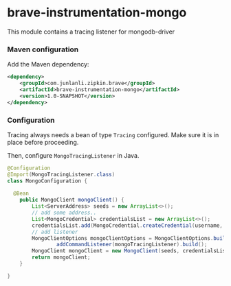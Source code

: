 # brave-instrumentation-mongo
This module contains a tracing listener for mongodb-driver

### Maven configuration

Add the Maven dependency:

```xml
<dependency>
    <groupId>com.junlanli.zipkin.brave</groupId>
    <artifactId>brave-instrumentation-mongo</artifactId>
    <version>1.0-SNAPSHOT</version>
</dependency>
```


### Configuration

Tracing always needs a bean of type `Tracing` configured. Make sure
it is in place before proceeding.

Then, configure `MongoTracingListener` in Java.

```java
@Configuration
@Import(MongoTracingListener.class)
class MongoConfiguration {
  
  @Bean
    public MongoClient mongoClient() {
        List<ServerAddress> seeds = new ArrayList<>();
        // add some address..
        List<MongoCredential> credentialsList = new ArrayList<>();
        credentialsList.add(MongoCredential.createCredential(username, db, password.toCharArray()));
        // add listener
        MongoClientOptions mongoClientOptions = MongoClientOptions.builder().
                addCommandListener(mongoTracingListener).build();
        MongoClient mongoClient = new MongoClient(seeds, credentialsList, mongoClientOptions);
        return mongoClient;
    }

}
```
